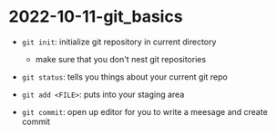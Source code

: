 # 2022-10-11-git_basics

- `git init`: initialize git repository in current directory
    - make sure that you don't nest git repositories
- `git status`: tells you things about your current git repo

- `git add <FILE>`: puts <FILE> into your staging area
- `git commit`: open up editor for you to write a meesage and create commit

